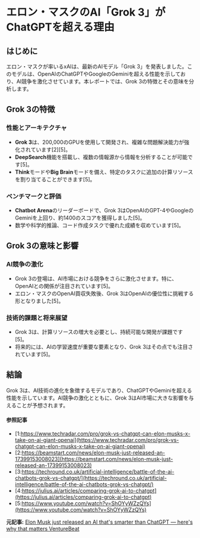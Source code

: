 # エロン・マスクのAI「Grok 3」がChatGPTを超える理由

## はじめに

エロン・マスクが率いるxAIは、最新のAIモデル「Grok 3」を発表しました。このモデルは、OpenAIのChatGPTやGoogleのGeminiを超える性能を示しており、AI競争を激化させています。本レポートでは、Grok 3の特徴とその意味を分析します。

## Grok 3の特徴

### **性能とアーキテクチャ**

- **Grok 3**は、200,000のGPUを使用して開発され、複雑な問題解決能力が強化されています[2][5]。
- **DeepSearch**機能を搭載し、複数の情報源から情報を分析することが可能です[5]。
- **Think**モードや**Big Brain**モードを備え、特定のタスクに追加の計算リソースを割り当てることができます[5]。

### **ベンチマークと評価**

- **Chatbot Arena**のリーダーボードで、Grok 3はOpenAIのGPT-4やGoogleのGeminiを上回り、約1400のスコアを獲得しました[5]。
- 数学や科学的推論、コード作成タスクで優れた成績を収めています[5]。

## Grok 3の意味と影響

### **AI競争の激化**

- Grok 3の登場は、AI市場における競争をさらに激化させます。特に、OpenAIとの関係が注目されています[5]。
- エロン・マスクのOpenAI買収失敗後、Grok 3はOpenAIの優位性に挑戦する形となりました[5]。

### **技術的課題と将来展望**

- Grok 3は、計算リソースの増大を必要とし、持続可能な開発が課題です[5]。
- 将来的には、AIの学習速度が重要な要素となり、Grok 3はその点でも注目されています[5]。

## 結論

Grok 3は、AI技術の進化を象徴するモデルであり、ChatGPTやGeminiを超える性能を示しています。AI競争の激化とともに、Grok 3はAI市場に大きな影響を与えることが予想されます。

#### 参照記事
- [1:https://www.techradar.com/pro/grok-vs-chatgpt-can-elon-musks-x-take-on-ai-giant-openai](https://www.techradar.com/pro/grok-vs-chatgpt-can-elon-musks-x-take-on-ai-giant-openai)
- [2:https://beamstart.com/news/elon-musk-just-released-an-17399153008023](https://beamstart.com/news/elon-musk-just-released-an-17399153008023)
- [3:https://techround.co.uk/artificial-intelligence/battle-of-the-ai-chatbots-grok-vs-chatgpt/](https://techround.co.uk/artificial-intelligence/battle-of-the-ai-chatbots-grok-vs-chatgpt/)
- [4:https://julius.ai/articles/comparing-grok-ai-to-chatgpt](https://julius.ai/articles/comparing-grok-ai-to-chatgpt)
- [5:https://www.youtube.com/watch?v=ShOYyWZzQYs](https://www.youtube.com/watch?v=ShOYyWZzQYs)


**元記事:** [Elon Musk just released an AI that's smarter than ChatGPT — here's why that matters VentureBeat](https://venturebeat.com/ai/elon-musk-just-released-an-ai-thats-smarter-than-chatgpt-heres-why-that-matters/)